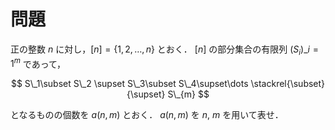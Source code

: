 # 問題

正の整数 $n$ に対し，$[n]=\{1,2,\dots,n\}$ とおく． $[n]$ の部分集合の有限列 $(S_i)\_{i=1}^m$ であって，

$$
S\_1\subset S\_2 \supset S\_3\subset S\_4\supset\dots \stackrel{\subset}{\supset} S\_{m}
$$

となるものの個数を $a(n,m)$ とおく． $a(n,m)$ を $n$, $m$ を用いて表せ．
